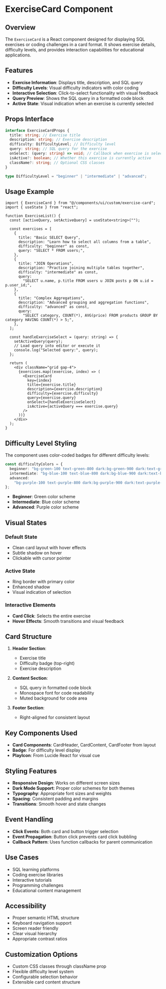 # ExerciseCard Component

## Overview

The `ExerciseCard` is a React component designed for displaying SQL exercises or coding challenges in a card format. It shows exercise details, difficulty levels, and provides interaction capabilities for educational applications.

## Features

- **Exercise Information**: Displays title, description, and SQL query
- **Difficulty Levels**: Visual difficulty indicators with color coding
- **Interactive Selection**: Click-to-select functionality with visual feedback
- **Query Preview**: Shows the SQL query in a formatted code block
- **Active State**: Visual indication when an exercise is currently selected

## Props Interface

```typescript
interface ExerciseCardProps {
  title: string; // Exercise title
  description: string; // Exercise description
  difficulty: DifficultyLevel; // Difficulty level
  query: string; // SQL query for the exercise
  onSelect: (query: string) => void; // Callback when exercise is selected
  isActive?: boolean; // Whether this exercise is currently active
  className?: string; // Optional CSS classes
}

type DifficultyLevel = "beginner" | "intermediate" | "advanced";
```

## Usage Example

```tsx
import { ExerciseCard } from "@/components/ui/custom/exercise-card";
import { useState } from "react";

function ExerciseList() {
  const [activeQuery, setActiveQuery] = useState<string>("");

  const exercises = [
    {
      title: "Basic SELECT Query",
      description: "Learn how to select all columns from a table",
      difficulty: "beginner" as const,
      query: "SELECT * FROM users;",
    },
    {
      title: "JOIN Operations",
      description: "Practice joining multiple tables together",
      difficulty: "intermediate" as const,
      query:
        "SELECT u.name, p.title FROM users u JOIN posts p ON u.id = p.user_id;",
    },
    {
      title: "Complex Aggregations",
      description: "Advanced grouping and aggregation functions",
      difficulty: "advanced" as const,
      query:
        "SELECT category, COUNT(*), AVG(price) FROM products GROUP BY category HAVING COUNT(*) > 5;",
    },
  ];

  const handleExerciseSelect = (query: string) => {
    setActiveQuery(query);
    // Load query into editor or execute it
    console.log("Selected query:", query);
  };

  return (
    <div className="grid gap-4">
      {exercises.map((exercise, index) => (
        <ExerciseCard
          key={index}
          title={exercise.title}
          description={exercise.description}
          difficulty={exercise.difficulty}
          query={exercise.query}
          onSelect={handleExerciseSelect}
          isActive={activeQuery === exercise.query}
        />
      ))}
    </div>
  );
}
```

## Difficulty Level Styling

The component uses color-coded badges for different difficulty levels:

```typescript
const difficultyColors = {
  beginner: "bg-green-100 text-green-800 dark:bg-green-900 dark:text-green-300",
  intermediate: "bg-blue-100 text-blue-800 dark:bg-blue-900 dark:text-blue-300",
  advanced:
    "bg-purple-100 text-purple-800 dark:bg-purple-900 dark:text-purple-300",
};
```

- **Beginner**: Green color scheme
- **Intermediate**: Blue color scheme
- **Advanced**: Purple color scheme

## Visual States

### Default State

- Clean card layout with hover effects
- Subtle shadow on hover
- Clickable with cursor pointer

### Active State

- Ring border with primary color
- Enhanced shadow
- Visual indication of selection

### Interactive Elements

- **Card Click**: Selects the entire exercise
- **Hover Effects**: Smooth transitions and visual feedback

## Card Structure

1. **Header Section**:

   - Exercise title
   - Difficulty badge (top-right)
   - Exercise description

2. **Content Section**:

   - SQL query in formatted code block
   - Monospace font for code readability
   - Muted background for code area

3. **Footer Section**:
   - Right-aligned for consistent layout

## Key Components Used

- **Card Components**: CardHeader, CardContent, CardFooter from layout
- **Badge**: For difficulty level display
- **PlayIcon**: From Lucide React for visual cue

## Styling Features

- **Responsive Design**: Works on different screen sizes
- **Dark Mode Support**: Proper color schemes for both themes
- **Typography**: Appropriate font sizes and weights
- **Spacing**: Consistent padding and margins
- **Transitions**: Smooth hover and state changes

## Event Handling

- **Click Events**: Both card and button trigger selection
- **Event Propagation**: Button click prevents card click bubbling
- **Callback Pattern**: Uses function callbacks for parent communication

## Use Cases

- SQL learning platforms
- Coding exercise libraries
- Interactive tutorials
- Programming challenges
- Educational content management

## Accessibility

- Proper semantic HTML structure
- Keyboard navigation support
- Screen reader friendly
- Clear visual hierarchy
- Appropriate contrast ratios

## Customization Options

- Custom CSS classes through className prop
- Flexible difficulty level system
- Configurable selection behavior
- Extensible card content structure
